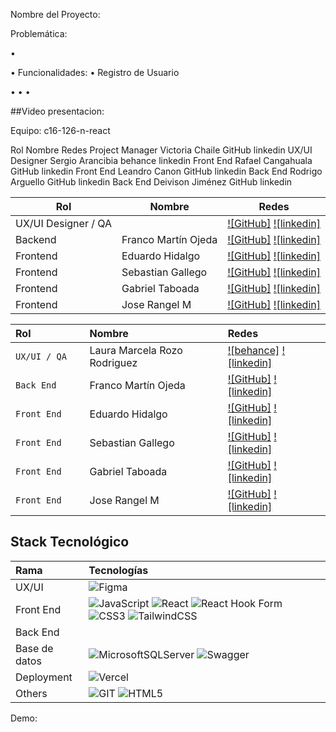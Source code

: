 Nombre del Proyecto:

Problemática:

• 

• 
Funcionalidades:
• Registro de Usuario 

• 
• 
• 

##Video presentacion: 

Equipo: c16-126-n-react

Rol 	Nombre 	Redes
Project Manager 	Victoria Chaile 	GitHub linkedin
UX/UI Designer 	Sergio Arancibia 	behance linkedin
Front End 	Rafael Cangahuala 	GitHub linkedin
Front End 	Leandro Canon 	GitHub linkedin
Back End 	Rodrigo Arguello 	GitHub linkedin
Back End 	Deivison Jiménez 	GitHub linkedin

| Rol                  | Nombre                       | Redes               |
| ---------------------| -----------------------------|---------------------|
| UX/UI Designer / QA  ||  [![GitHub]](https://github.com/victoria-chaile) [![linkedin]](https://www.linkedin.com/in/victoria-agustina-chaile/)  |
| Backend              | Franco Martín Ojeda          |	[![GitHub]](https://github.com/victoria-chaile) [![linkedin]](https://www.linkedin.com/in/victoria-agustina-chaile/)  |
| Frontend             | Eduardo Hidalgo              |	[![GitHub]](https://github.com/victoria-chaile) [![linkedin]](https://www.linkedin.com/in/victoria-agustina-chaile/)  |
| Frontend             | Sebastian Gallego            |	[![GitHub]](https://github.com/victoria-chaile) [![linkedin]](https://www.linkedin.com/in/victoria-agustina-chaile/)  |
| Frontend             | Gabriel Taboada              |	[![GitHub]](https://github.com/victoria-chaile) [![linkedin]](https://www.linkedin.com/in/victoria-agustina-chaile/)  |
| Frontend             | Jose Rangel M                |	[![GitHub]](https://github.com/victoria-chaile) [![linkedin]](https://www.linkedin.com/in/victoria-agustina-chaile/)  |

| Rol               | Nombre               | Redes                                                                                                                             |
| :---------------- | :------------------- | :-------------------------------------------------------------------------------------------------------------------------------- |
| `UX/UI / QA    `  |  Laura Marcela Rozo Rodriguez     | [![behance]](https://www.behance.net/sergioarancibia3) [![linkedin]](https://www.linkedin.com/in/sergio-arancibia-517345237/)               |
| `Back End `       |  Franco Martín Ojeda    | [![GitHub]](https://github.com/rcpc265) [![linkedin]](https://www.linkedin.com/in/rafael-cangahuala-864748251/)              |
| `Front End`       | Eduardo Hidalgo         | [![GitHub]](https://github.com/LeanCano) [![linkedin]](https://www.linkedin.com/in/leandrocanoc/)                             |
| `Front End`        | Sebastian Gallego    | [![GitHub]](https://github.com/rodriarguello) [![linkedin]](https://www.linkedin.com/in/rodrigo-arguello-402073240/)               |                                                                                             
| `Front End`        | Gabriel Taboada      | [![GitHub]](https://github.com/Deivison81) [![linkedin]](https://www.linkedin.com/in/deivison-jimenez/)                         |
| `Front End`        | Jose Rangel M       | [![GitHub]](https://github.com/Emanuel-Capo) [![linkedin]](https://www.linkedin.com/in/emanuel-capo/)                        |



## Stack Tecnológico


| Rama          | Tecnologías                                                                                                                                                                                                                                                                                                                                                                                                                                                                                                                                                                                                                                                                                                                   |
| :------------ | :---------------------------------------------------------------------------------------------------------------------------------------------------------------------------------------------------------------------------------------------------------------------------------------------------------------------------------------------------------------------------------------------------------------------------------------------------------------------------------------------------------------------------------------------------------------------------------------------------------------------------------------------------------------------------------------------------------------------------- |
| UX/UI         | ![Figma](https://img.shields.io/badge/figma-%23F24E1E.svg?style=for-the-badge&logo=figma&logoColor=white)                                                                                                                                                                                                                                                                                                                                                                                                                                                                                                                                                                                                                     |
| Front End     | ![JavaScript](https://img.shields.io/badge/javascript-%23323330.svg?style=for-the-badge&logo=javascript&logoColor=%23F7DF1E) ![React](https://img.shields.io/badge/react-%2320232a.svg?style=for-the-badge&logo=react&logoColor=%2361DAFB) ![React Hook Form](https://img.shields.io/badge/React%20Hook%20Form-%23EC5990.svg?style=for-the-badge&logo=reacthookform&logoColor=white) ![CSS3](https://img.shields.io/badge/css3-%231572B6.svg?style=for-the-badge&logo=css3&logoColor=white) ![TailwindCSS](https://img.shields.io/badge/tailwindcss-%2338B2AC.svg?style=for-the-badge&logo=tailwind-css&logoColor=white) |
| Back End      |                                                                                                                                                                                                                                                                                                                                                                                                                                                                                                                       |
| Base de datos | ![MicrosoftSQLServer](https://img.shields.io/badge/Microsoft%20SQL%20Server-CC2927?style=for-the-badge&logo=microsoft%20sql%20server&logoColor=white) ![Swagger](https://img.shields.io/badge/-Swagger-%23Clojure?style=for-the-badge&logo=swagger&logoColor=white)                                                                                                                                                                                                                                                                                                                                                                                                                                                           |
| Deployment    | ![Vercel](https://img.shields.io/badge/vercel-%23000000.svg?style=for-the-badge&logo=vercel&logoColor=white)                                                                                                                                                                                                                                                                                                                                                                                                                                                                                                                                                                                                                  |
| Others        | ![GIT](https://img.shields.io/badge/Git-fc6d26?style=for-the-badge&logo=git&logoColor=white) ![HTML5](https://img.shields.io/badge/html5-%23E34F26.svg?style=for-the-badge&logo=html5&logoColor=white)       
	
Demo: 
